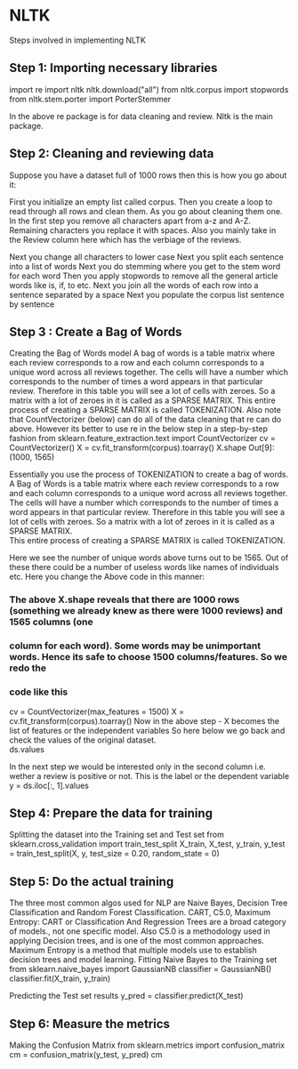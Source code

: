 # NLTK
Steps involved in implementing NLTK
## Step 1: Importing necessary libraries
import re
import nltk
nltk.download("all")
from nltk.corpus import stopwords
from nltk.stem.porter import PorterStemmer

In the above re package is for data cleaning and review.  Nltk is the main package.  

## Step 2: Cleaning and reviewing data
Suppose you have a dataset full of 1000 rows then this is how you go about it:

First you initialize an empty list called corpus.  Then you create a loop to read through all rows and clean them. 
As you go about cleaning them one.  In the first step you remove all characters apart from a-z and A-Z.  Remaining characters you replace it with spaces.  Also you mainly take in the 
Review column here which has the verbiage of the reviews. 

Next you change all characters to lower case
Next you split each sentence into a list of words
Next you do stemming where you get to the stem word for each word
Then you apply stopwords to remove all the general article words like is, if, to etc.
Next you join all the words of each row into a sentence separated by a space
Next you populate the corpus list sentence by sentence

## Step 3 : Create a Bag of Words
Creating the Bag of Words model
A bag of words is a table matrix where each review corresponds to a row and each column corresponds to a unique word across all 
reviews together.  The cells will have a number which corresponds to the number of times a word appears  in that particular
review.  Therefore in this table you will see a lot of cells with zeroes.  So a matrix with a lot of zeroes in it is called
as a SPARSE MATRIX.  This entire process of creating a SPARSE MATRIX is called TOKENIZATION.
Also note that CountVectorizer (below) can do all of the data cleaning that re can do above.  However its better to use re
in the below step in a step-by-step fashion
from sklearn.feature_extraction.text import CountVectorizer
cv = CountVectorizer()
X = cv.fit_transform(corpus).toarray()
X.shape
Out[9]:
(1000, 1565)

Essentially you use the process of TOKENIZATION to create a bag of words.  A Bag of Words is a table matrix where each review corresponds to a row and each column corresponds to a unique word across all reviews together.  The cells will have a number which corresponds to the number of times a word appears  in that particular review.  Therefore in this table you will see a lot of cells with zeroes.  So a matrix with a lot of zeroes in it is called as a SPARSE MATRIX.  
This entire process of creating a SPARSE MATRIX is called TOKENIZATION.
 
Here we see the number of unique words above turns out to be 1565.  Out of these there could be a number of useless words like names of individuals etc.  Here you change the 
Above code in this manner:
### The above X.shape reveals that there are 1000 rows (something we already knew as there were 1000 reviews) and 1565 columns (one
### column for each word).  Some words may be unimportant words.  Hence its safe to choose 1500 columns/features.  So we redo the
### code like this
cv = CountVectorizer(max_features = 1500)
X = cv.fit_transform(corpus).toarray()
Now in the above step - X becomes the list of features or the independent variables
So here below we go back and check the values of the original dataset.  
ds.values

In the next step we would be interested only in the second column i.e. wether a review is positive or not.  This is the label
or the dependent variable
y = ds.iloc[:, 1].values

## Step 4: Prepare the data for training
Splitting the dataset into the Training set and Test set
from sklearn.cross_validation import train_test_split
X_train, X_test, y_train, y_test = train_test_split(X, y, test_size = 0.20, random_state = 0)


## Step 5: Do the actual training
The three most common algos used for NLP are Naive Bayes, Decision Tree Classification and Random Forest Classification. 
CART, C5.0, Maximum Entropy:  CART or Classification And Regression Trees are a broad category of models., not one specific 
model. Also C5.0 is a methodology used in applying Decision trees, and is one of the most common approaches. 
Maximum Entropy is a method that multiple models use to establish decision trees and model learning. 
Fitting Naive Bayes to the Training set
from sklearn.naive_bayes import GaussianNB
classifier = GaussianNB()
classifier.fit(X_train, y_train)

Predicting the Test set results
y_pred = classifier.predict(X_test)

## Step 6: Measure the metrics
Making the Confusion Matrix
from sklearn.metrics import confusion_matrix
cm = confusion_matrix(y_test, y_pred)
cm


